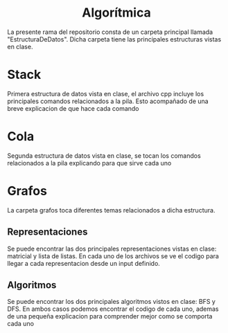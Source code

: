 <h1 align="center"> Algorítmica </h1>
La presente rama del repositorio consta de un carpeta principal llamada "EstructuraDeDatos". Dicha carpeta tiene las principales estructuras vistas en clase.

# Stack

Primera estructura de datos vista en clase, el archivo cpp incluye los principales comandos relacionados a la pila. Esto acompañado de una breve explicacion de que hace cada comando

# Cola 

Segunda estructura de datos vista en clase, se tocan los comandos relacionados a la pila explicando para que sirve cada uno 

# Grafos

La carpeta grafos toca diferentes temas relacionados a dicha estructura.

## Representaciones

Se puede encontrar las dos principales representaciones vistas en clase: matricial y lista de listas. En cada uno de los archivos se ve el codigo para llegar a cada representacion desde un input definido.

## Algoritmos

Se puede encontrar los dos principales algoritmos vistos en clase: BFS y DFS. En ambos casos podemos encontrar el codigo de cada uno, ademas de una pequeña explicacion para comprender mejor como se comporta cada uno 
